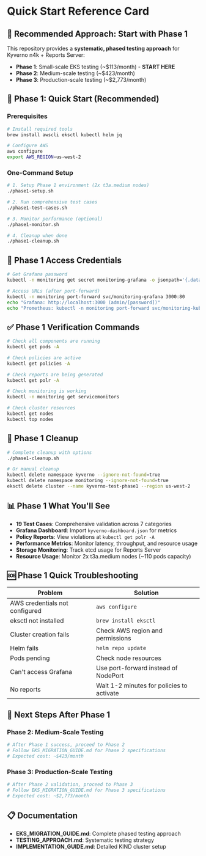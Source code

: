 # Quick Start Reference Card

## 🎯 **Recommended Approach: Start with Phase 1**

This repository provides a **systematic, phased testing approach** for Kyverno n4k + Reports Server:

- **Phase 1**: Small-scale EKS testing (~$113/month) - **START HERE**
- **Phase 2**: Medium-scale testing (~$423/month)
- **Phase 3**: Production-scale testing (~$2,773/month)

## 🚀 **Phase 1: Quick Start (Recommended)**

### Prerequisites
```bash
# Install required tools
brew install awscli eksctl kubectl helm jq

# Configure AWS
aws configure
export AWS_REGION=us-west-2
```

### One-Command Setup
```bash
# 1. Setup Phase 1 environment (2x t3a.medium nodes)
./phase1-setup.sh

# 2. Run comprehensive test cases
./phase1-test-cases.sh

# 3. Monitor performance (optional)
./phase1-monitor.sh

# 4. Cleanup when done
./phase1-cleanup.sh
```

## 🔑 **Phase 1 Access Credentials**

```bash
# Get Grafana password
kubectl -n monitoring get secret monitoring-grafana -o jsonpath='{.data.admin-password}' | base64 -d ; echo

# Access URLs (after port-forward)
kubectl -n monitoring port-forward svc/monitoring-grafana 3000:80
echo "Grafana: http://localhost:3000 (admin/[password])"
echo "Prometheus: kubectl -n monitoring port-forward svc/monitoring-kube-prometheus-prometheus 9090:9090"
```

## ✅ **Phase 1 Verification Commands**

```bash
# Check all components are running
kubectl get pods -A

# Check policies are active
kubectl get policies -A

# Check reports are being generated
kubectl get polr -A

# Check monitoring is working
kubectl -n monitoring get servicemonitors

# Check cluster resources
kubectl get nodes
kubectl top nodes
```

## 🧹 **Phase 1 Cleanup**

```bash
# Complete cleanup with options
./phase1-cleanup.sh

# Or manual cleanup
kubectl delete namespace kyverno --ignore-not-found=true
kubectl delete namespace monitoring --ignore-not-found=true
eksctl delete cluster --name kyverno-test-phase1 --region us-west-2
```

## 📊 **Phase 1 What You'll See**

- **19 Test Cases**: Comprehensive validation across 7 categories
- **Grafana Dashboard**: Import `kyverno-dashboard.json` for metrics
- **Policy Reports**: View violations at `kubectl get polr -A`
- **Performance Metrics**: Monitor latency, throughput, and resource usage
- **Storage Monitoring**: Track etcd usage for Reports Server
- **Resource Usage**: Monitor 2x t3a.medium nodes (~110 pods capacity)

## 🆘 **Phase 1 Quick Troubleshooting**

| Problem | Solution |
|---------|----------|
| AWS credentials not configured | `aws configure` |
| eksctl not installed | `brew install eksctl` |
| Cluster creation fails | Check AWS region and permissions |
| Helm fails | `helm repo update` |
| Pods pending | Check node resources |
| Can't access Grafana | Use port-forward instead of NodePort |
| No reports | Wait 1-2 minutes for policies to activate |

## 🚀 **Next Steps After Phase 1**

### Phase 2: Medium-Scale Testing
```bash
# After Phase 1 success, proceed to Phase 2
# Follow EKS_MIGRATION_GUIDE.md for Phase 2 specifications
# Expected cost: ~$423/month
```

### Phase 3: Production-Scale Testing
```bash
# After Phase 2 validation, proceed to Phase 3
# Follow EKS_MIGRATION_GUIDE.md for Phase 3 specifications
# Expected cost: ~$2,773/month
```

## 📋 **Documentation**

- **EKS_MIGRATION_GUIDE.md**: Complete phased testing approach
- **TESTING_APPROACH.md**: Systematic testing strategy
- **IMPLEMENTATION_GUIDE.md**: Detailed KIND cluster setup
